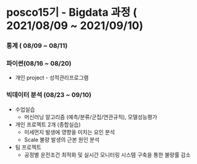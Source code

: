 # posco15기 - Bigdata 과정 ( 2021/08/09 ~ 2021/09/10)

### 통계 ( 08/09 ~ 08/11)

### 파이썬(08/16 ~ 08/20) 
* 개인 project - 성적관리프로그램

### 빅데이터 분석 (08/23 ~ 09/10)
* 수업실습
  * 머신러닝 알고리즘 (예측/분류/군집/연관규칙), 모델성능평가
* 개인 프로젝트 2개 (종합실습)
  * 미세먼지 발생에 영향을 미치는 요인 분석
  * Scale 불량 발생의 근본 원인 분석
* 팀 프로젝트
  * 공정별 운전조건 최적화 및 실시간 모니터링 시스템 구축을 통한 불량률 감소
